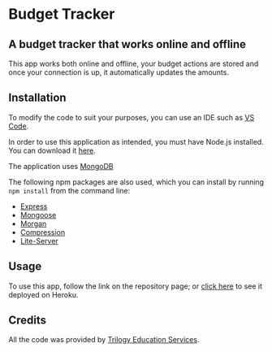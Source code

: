 # Budget Tracker 

## A budget tracker that works online and offline 

This app works both online and offline, your budget actions are stored and once your connection is up, it automatically updates the amounts.

## Installation 

To modify the code to suit your purposes, you can use an IDE such as [VS Code](https://code.visualstudio.com/).

In order to use this application as intended, you must have Node.js installed. You can download it [here](https://nodejs.org/en/download/).

The application uses [MongoDB](https://www.mongodb.com/download-center/community)

The following npm packages are also used, which you can install by running `npm install` from the command line:
* [Express](https://www.npmjs.com/package/express)
* [Mongoose](https://www.npmjs.com/package/mongoose)
* [Morgan](https://www.npmjs.com/package/morgan)
* [Compression](https://www.npmjs.com/package/compression)
* [Lite-Server](https://www.npmjs.com/package/lite-server)


## Usage 

To use this app, follow the link on the repository page; or [click here](https://pwabudgettrackerapp.herokuapp.com/) to see it deployed on Heroku.

## Credits 

All the code was provided by [Trilogy Education Services](https://www.trilogyed.com/).